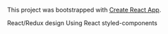 This project was bootstrapped with [Create React App](https://github.com/facebookincubator/create-react-app).

React/Redux design
Using React styled-components
